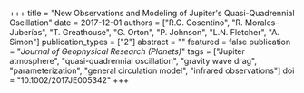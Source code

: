 +++
title = "New Observations and Modeling of Jupiter's Quasi-Quadrennial Oscillation"
date = 2017-12-01
authors = ["R.G. Cosentino", "R. Morales-Juberías", "T. Greathouse", "G. Orton", "P. Johnson", "L.N. Fletcher", "A. Simon"]
publication_types = ["2"]
abstract = ""
featured = false
publication = "*Journal of Geophysical Research (Planets)*"
tags = ["Jupiter atmosphere", "quasi-quadrennial oscillation", "gravity wave drag", "parameterization", "general circulation model", "infrared observations"]
doi = "10.1002/2017JE005342"
+++


